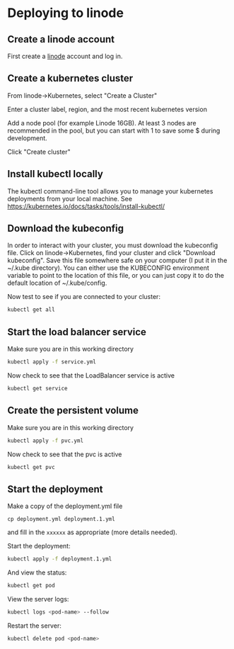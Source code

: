 # Deploying to linode

## Create a linode account

First create a [linode](https://www.linode.com/) account and log in.

## Create a kubernetes cluster

From linode->Kubernetes, select "Create a Cluster"

Enter a cluster label, region, and the most recent kubernetes version

Add a node pool (for example Linode 16GB). At least 3 nodes are recommended in the pool, but you can start with 1 to save some $ during development.

Click "Create cluster"

## Install kubectl locally

The kubectl command-line tool allows you to manage your kubernetes deployments from your local machine. See https://kubernetes.io/docs/tasks/tools/install-kubectl/

## Download the kubeconfig

In order to interact with your cluster, you must download the kubeconfig file. Click on linode->Kubernetes, find your cluster and click "Download kubeconfig". Save this file somewhere safe on your computer (I put it in the ~/.kube directory). You can either use the KUBECONFIG environment variable to point to the location of this file, or you can just copy it to do the default location of ~/.kube/config.

Now test to see if you are connected to your cluster:

```bash
kubectl get all
```

## Start the load balancer service

Make sure you are in this working directory

```bash
kubectl apply -f service.yml
```

Now check to see that the LoadBalancer service is active

```bash
kubectl get service
```

## Create the persistent volume

Make sure you are in this working directory

```bash
kubectl apply -f pvc.yml
```

Now check to see that the pvc is active

```bash
kubectl get pvc
```

## Start the deployment

Make a copy of the deployment.yml file

```
cp deployment.yml deployment.1.yml
```

and fill in the `xxxxxx` as appropriate (more details needed).

Start the deployment:

```bash
kubectl apply -f deployment.1.yml
```

And view the status:

```bash
kubectl get pod
```

View the server logs:

```bash
kubectl logs <pod-name> --follow
```

Restart the server:

```bash
kubectl delete pod <pod-name>
```
